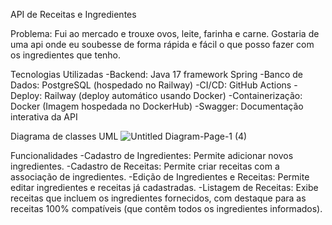 API de Receitas e Ingredientes

Problema:
Fui ao mercado e trouxe ovos, leite, farinha e carne. Gostaria de uma api onde eu soubesse de forma rápida e fácil o que posso fazer com os ingredientes que tenho.

Tecnologias Utilizadas
-Backend: Java 17 framework Spring
-Banco de Dados: PostgreSQL (hospedado no Railway)
-CI/CD: GitHub Actions
-Deploy: Railway (deploy automático usando Docker)
-Containerização: Docker (Imagem hospedada no DockerHub)
-Swagger: Documentação interativa da API

Diagrama de classes UML
![Untitled Diagram-Page-1 (4)](https://github.com/user-attachments/assets/a31a0513-7025-4a59-b945-9b9928a52daa)

Funcionalidades
-Cadastro de Ingredientes: Permite adicionar novos ingredientes.
-Cadastro de Receitas: Permite criar receitas com a associação de ingredientes.
-Edição de Ingredientes e Receitas: Permite editar ingredientes e receitas já cadastradas.
-Listagem de Receitas: Exibe receitas que incluem os ingredientes fornecidos, com destaque para as receitas 100% compatíveis (que contêm todos os ingredientes informados).

